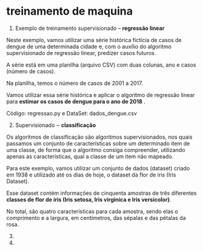# treinamento de maquina

1. Exemplo de treinamento supervisionado – **regressão linear**
   
Neste exemplo, vamos utilizar uma série histórica fictícia de casos de dengue de uma determinada cidade e, com o auxílio do algoritmo supervisionado de regressão linear, predizer casos futuros.

A série está em uma planilha (arquivo CSV) com duas colunas, ano e casos (número de casos). 

Na planilha, temos o número de casos de 2001 a 2017. 

Vamos utilizar essa série histórica e aplicar o algoritmo de regressão linear para **estimar os casos de dengue para o ano de 2018** .

Código: regressao.py e DataSet: dados_dengue.csv

2. Supervisionado ‒ **classificação**

Os algoritmos de classificação são algoritmos supervisionados, nos quais passamos um conjunto de características sobre um determinado item de uma classe, de forma que o algoritmo consiga compreender, utilizando apenas as características, qual a classe de um item não mapeado.

Para este exemplo, vamos utilizar um conjunto de dados (dataset) criado em 1938 e utilizado até os dias de hoje, o dataset da flor de íris (Iris Dataset).

Esse dataset contém informações de cinquenta amostras de três diferentes **classes de flor de íris (Iris setosa, Iris virginica e Iris versicolor)**. 

No total, são quatro características para cada amostra, sendo elas o comprimento e a largura, em centímetros, das sépalas e das pétalas da rosa.

3. 
4. 
